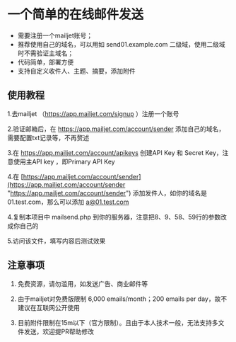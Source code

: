 # 一个简单的在线邮件发送

- 需要注册一个mailjet账号；
- 推荐使用自己的域名，可以用如 send01.example.com 二级域，使用二级域时不需验证主域名；
- 代码简单，部署方便
- 支持自定义收件人、主题、摘要，添加附件


## 使用教程
1.去mailjet （https://app.mailjet.com/signup ）注册一个账号

2.验证邮箱后，在 https://app.mailjet.com/account/sender 添加自己的域名，需要配置txt记录等，不再赘述

3.在 https://app.mailjet.com/account/apikeys  创建API Key 和 Secret Key，注意使用主API key ，即Primary API Key

4.在 [https://app.mailjet.com/account/sender](https://app.mailjet.com/account/sender "https://app.mailjet.com/account/sender")  添加发件人，如你的域名是 01.test.com，那么可以添加 a@01.test.com 

4.复制本项目中 mailsend.php 到你的服务器，注意把8、9、58、59行的参数改成你自己的 

5.访问该文件，填写内容后测试效果

## 注意事项
 1.  免费资源，请勿滥用，如发送广告、商业邮件等
 
 2.  由于mailjet对免费版限制 6,000 emails/month；200 emails per day，故不建议在互联网公开使用

3. 目前附件限制在15m以下（官方限制）。且由于本人技术一般，无法支持多文件发送，欢迎提PR帮助修改
